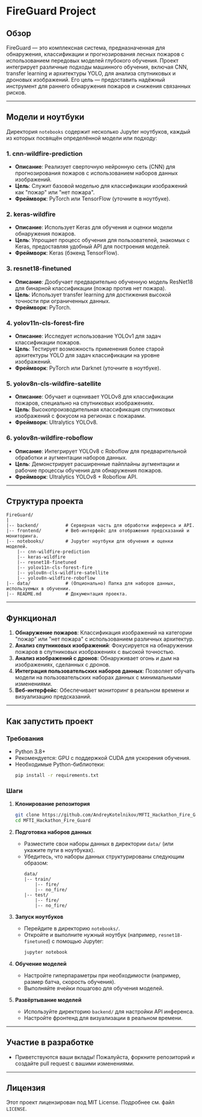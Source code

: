 # FireGuard Project

## Обзор
FireGuard — это комплексная система, предназначенная для обнаружения, классификации и прогнозирования лесных пожаров с использованием передовых моделей глубокого обучения. Проект интегрирует различные подходы машинного обучения, включая CNN, transfer learning и архитектуры YOLO, для анализа спутниковых и дроновых изображений. Его цель — предоставить надёжный инструмент для раннего обнаружения пожаров и снижения связанных рисков.

---

## Модели и ноутбуки

Директория `notebooks` содержит несколько Jupyter ноутбуков, каждый из которых посвящён определённой модели или подходу:

### 1. **cnn-wildfire-prediction**
- **Описание**: Реализует сверточную нейронную сеть (CNN) для прогнозирования пожаров с использованием наборов данных изображений.
- **Цель**: Служит базовой моделью для классификации изображений как "пожар" или "нет пожара".
- **Фреймворк**: PyTorch или TensorFlow (уточните в ноутбуке).

### 2. **keras-wildfire**
- **Описание**: Использует Keras для обучения и оценки модели обнаружения пожаров.
- **Цель**: Упрощает процесс обучения для пользователей, знакомых с Keras, предоставляя удобный API для построения моделей.
- **Фреймворк**: Keras (бэкенд TensorFlow).

### 3. **resnet18-finetuned**
- **Описание**: Дообучает предварительно обученную модель ResNet18 для бинарной классификации (пожар против нет пожара).
- **Цель**: Использует transfer learning для достижения высокой точности при ограниченных данных.
- **Фреймворк**: PyTorch.

### 4. **yolov11n-cls-forest-fire**
- **Описание**: Исследует использование YOLOv1 для задач классификации пожаров.
- **Цель**: Тестирует возможность применения более старой архитектуры YOLO для задач классификации на уровне изображений.
- **Фреймворк**: PyTorch или Darknet (уточните в ноутбуке).

### 5. **yolov8n-cls-wildfire-satellite**
- **Описание**: Обучает и оценивает YOLOv8 для классификации пожаров, специально на спутниковых изображениях.
- **Цель**: Высокопроизводительная классификация спутниковых изображений с фокусом на регионах с пожарами.
- **Фреймворк**: Ultralytics YOLOv8.

### 6. **yolov8n-wildfire-roboflow**
- **Описание**: Интегрирует YOLOv8 с Roboflow для предварительной обработки и аугментации наборов данных.
- **Цель**: Демонстрирует расширенные пайплайны аугментации и рабочие процессы обучения для обнаружения пожаров.
- **Фреймворк**: Ultralytics YOLOv8 + Roboflow API.

---

## Структура проекта

```
FireGuard/
|
|-- backend/          # Серверная часть для обработки инференса и API.
|-- frontend/         # Веб-интерфейс для отображения предсказаний и мониторинга.
|-- notebooks/        # Jupyter ноутбуки для обучения и оценки моделей.
    |-- cnn-wildfire-prediction
    |-- keras-wildfire
    |-- resnet18-finetuned
    |-- yolov11n-cls-forest-fire
    |-- yolov8n-cls-wildfire-satellite
    |-- yolov8n-wildfire-roboflow
|-- data/             # (Опционально) Папка для наборов данных, используемых в обучении.
|-- README.md         # Документация проекта.
```

---

## Функционал

1. **Обнаружение пожаров**: Классификация изображений на категории "пожар" или "нет пожара" с использованием различных архитектур.
2. **Анализ спутниковых изображений**: Фокусируется на обнаружении пожаров в спутниковых изображениях с высокой точностью.
3. **Анализ изображений с дронов**: Обнаруживает огонь и дым на изображениях, сделанных с дронов.
4. **Интеграция пользовательских наборов данных**: Позволяет обучать модели на пользовательских наборах данных с минимальными изменениями.
5. **Веб-интерфейс**: Обеспечивает мониторинг в реальном времени и визуализацию предсказаний.

---

## Как запустить проект

### Требования
- Python 3.8+
- Рекомендуется: GPU с поддержкой CUDA для ускорения обучения.
- Необходимые Python-библиотеки:
  ```bash
  pip install -r requirements.txt
  ```

### Шаги

1. **Клонирование репозитория**
   ```bash
   git clone https://github.com/AndreyKotelnikov/MFTI_Hackathon_Fire_Guard.git
   cd MFTI_Hackathon_Fire_Guard
   ```

2. **Подготовка наборов данных**
   - Разместите свои наборы данных в директории `data/` (или укажите пути в ноутбуках).
   - Убедитесь, что наборы данных структурированы следующим образом:
     ```
     data/
     |-- train/
         |-- fire/
         |-- no_fire/
     |-- test/
         |-- fire/
         |-- no_fire/
     ```

3. **Запуск ноутбуков**
   - Перейдите в директорию `notebooks/`.
   - Откройте и выполните нужный ноутбук (например, `resnet18-finetuned`) с помощью Jupyter:
     ```bash
     jupyter notebook
     ```

4. **Обучение моделей**
   - Настройте гиперпараметры при необходимости (например, размер батча, скорость обучения).
   - Выполняйте ячейки пошагово для обучения моделей.

5. **Развёртывание моделей**
   - Используйте директорию `backend/` для настройки API инференса.
   - Настройте фронтенд для визуализации в реальном времени.

---

## Участие в разработке
- Приветствуются ваши вклады! Пожалуйста, форкните репозиторий и создайте pull request с вашими изменениями.

---

## Лицензия
Этот проект лицензирован под MIT License. Подробнее см. файл `LICENSE`.

